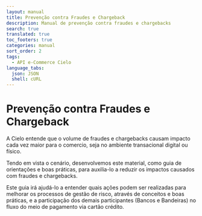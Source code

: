 ```yaml
---
layout: manual
title: Prevenção contra Fraudes e Chargeback
description: Manual de prevenção contra fraudes e chargebacks
search: true
translated: true
toc_footers: true
categories: manual
sort_order: 2
tags:
  - API e-Commerce Cielo
language_tabs:
  json: JSON
  shell: cURL
---
```


# Prevenção contra Fraudes e Chargeback

A Cielo entende que o volume de fraudes e chargebacks causam impacto cada vez maior para o comercio, seja no ambiente transacional digital ou físico.

Tendo em vista o cenário, desenvolvemos este material, como guia de orientações e boas práticas, para auxilia-lo a reduzir os impactos causados com fraudes e chargebacks.

Este guia irá ajudá-lo a entender quais ações podem ser realizadas para melhorar os processos de gestão de risco, através de conceitos e boas práticas, e a participação dos demais participantes (Bancos e Bandeiras) no fluxo do meio de pagamento via cartão crédito.
